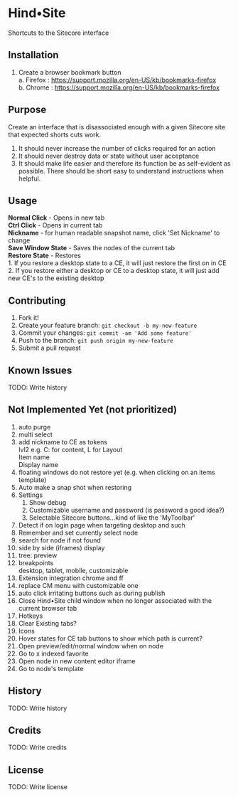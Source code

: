 # Hind&bull;Site

Shortcuts to the Sitecore interface

## Installation

1. Create a browser bookmark button  
       a. Firefox : https://support.mozilla.org/en-US/kb/bookmarks-firefox  
       b. Chrome : https://support.mozilla.org/en-US/kb/bookmarks-firefox



## Purpose
Create an interface that is disassociated enough with a given Sitecore site that expected shorts cuts work.

1. It should never increase the number of clicks required for an action
2. It should never destroy data or state without user acceptance 
3. It should make life easier and therefore its function be as self-evident as possible. There should be short easy to understand instructions when helpful.

## Usage

**Normal Click** - Opens in new tab  
**Ctrl Click** - Opens in current tab  
**Nickname** - for human readable snapshot name, click 'Set Nickname' to change  
**Save Window State** - Saves the nodes of the current tab  
**Restore State** - Restores  
    1. If you restore a desktop state to a CE, it will just restore the first on in CE  
    2. If you restore either a desktop or CE to a desktop state, it will just add new CE's to the existing desktop


## Contributing

1. Fork it!
2. Create your feature branch: `git checkout -b my-new-feature`
3. Commit your changes: `git commit -am 'Add some feature'`
4. Push to the branch: `git push origin my-new-feature`
5. Submit a pull request

## Known Issues

TODO: Write history

## Not Implemented Yet (not prioritized)

1. auto purge
2. multi select  
3. add nickname to CE as tokens   
    lvl2 e.g. C: for content, L for Layout  
    Item name  
    Display name  
4. floating windows do not restore yet (e.g. when clicking on an items template)
5. Auto make a snap shot when restoring
6. Settings
   1. Show debug
   2. Customizable username and password (is password a good idea?)
   3. Selectable Sitecore buttons...kind of like the 'MyToolbar'
7. Detect if on login page when targeting desktop and such
8. Remember and set currently select node
9. search for node if not found
10. side by side (iframes) display
11. tree: preview
12. breakpoints  
     desktop, tablet, mobile, customizable
13. Extension integration chrome and ff
14. replace CM menu with customizable one
15. auto click irritating buttons such as during publish
16. Close Hind&bull;Site child window when no longer associated with the current browser tab
17. Hotkeys
18. Clear Existing tabs?
19. Icons
20. Hover states for CE tab buttons to show which path is current?
21. Open preview/edit/normal window when on node
22. Go to x indexed favorite
23. Open node in new content editor iframe
24. Go to node's template


## History

TODO: Write history

## Credits

TODO: Write credits

## License

TODO: Write license





  



    

